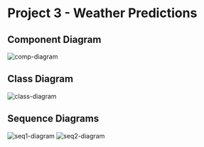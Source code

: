 # Project 3 - Weather Predictions

## Component Diagram
![comp-diagram](http://i.imgur.com/JmAJsw7.png)

## Class Diagram
![class-diagram](http://i.imgur.com/Y44j3qz.png)
  
## Sequence Diagrams
![seq1-diagram](http://i.imgur.com/RvGmwCF.png)
![seq2-diagram](http://i.imgur.com/s8nQWBo.png)
